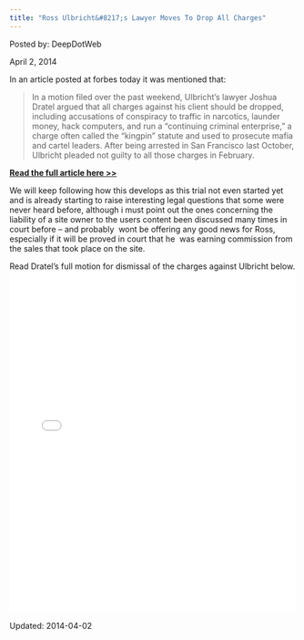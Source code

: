 ```yaml
---
title: "Ross Ulbricht&#8217;s Lawyer Moves To Drop All Charges"
---
```


Posted by: DeepDotWeb

<span>April 2, 2014</span>

<p>In an article posted at forbes today it was mentioned that:</p>
<blockquote><p>In a motion filed over the past weekend, Ulbricht’s lawyer Joshua Dratel argued that all charges against his client should be dropped, including accusations of conspiracy to traffic in narcotics, launder money, hack computers, and run a “continuing criminal enterprise,” a charge often called the “kingpin” statute and used to prosecute mafia and cartel leaders. After being arrested in San Francisco last October, Ulbricht pleaded not guilty to all those charges in February.</p></blockquote>
<p><strong><a href="http://www.forbes.com/sites/andygreenberg/2014/04/01/alleged-silk-road-creators-lawyer-denies-bitcoin-is-monetary-instrument-moves-to-drop-all-charges/" target="_blank">Read the full article here &gt;&gt;</a></strong></p>
<p>We will keep following how this develops as this trial not even started yet and is already starting to raise interesting legal questions that some were never heard before, although i must point out the ones concerning the liability of a site owner to the users content been discussed many times in court before &#8211; and probably  wont be offering any good news for Ross, especially if it will be proved in court that he  was earning commission from the sales that took place on the site.</p>
<p>Read Dratel’s full motion for dismissal of the charges against Ulbricht below.<br />
<iframe id="doc_1771" src="//www.scribd.com/embeds/215745393/content?start_page=1&amp;view_mode=scroll&amp;show_recommendations=true" height="600" width="100%" frameborder="0" scrolling="no" data-auto-height="false" data-aspect-ratio="undefined"></iframe></p>

Updated: 2014-04-02
    
